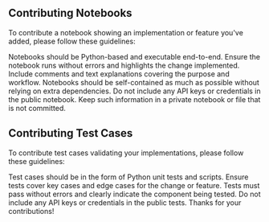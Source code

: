 ## Contributing Notebooks
To contribute a notebook showing an implementation or feature you've added, please follow these guidelines:

Notebooks should be Python-based and executable end-to-end.
Ensure the notebook runs without errors and highlights the change implemented.
Include comments and text explanations covering the purpose and workflow.
Notebooks should be self-contained as much as possible without relying on extra dependencies.
Do not include any API keys or credentials in the public notebook. Keep such information in a private notebook or file that is not committed.

## Contributing Test Cases
To contribute test cases validating your implementations, please follow these guidelines:

Test cases should be in the form of Python unit tests and scripts.
Ensure tests cover key cases and edge cases for the change or feature.
Tests must pass without errors and clearly indicate the component being tested.
Do not include any API keys or credentials in the public tests.
Thanks for your contributions!
